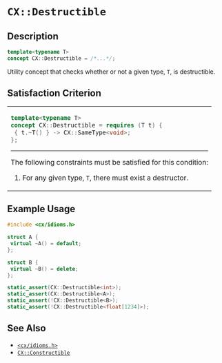 # `CX::Destructible`
## Description
<area id="no-interactive-code"></area>
```c++
template<typename T>
concept CX::Destructible = /*...*/;
```
Utility concept that checks whether or not a given type, `T`,
is destructible.

## Satisfaction Criterion
<table id="member-function-table">
 <tr><td>

  ```c++
  template<typename T>
  concept CX::Destructible = requires (T t) {
   { t.~T() } -> CX::SameType<void>;
  };
  ```
  ---
  The following constraints must be satisfied for this condition:
  1. For any given type, `T`, there must exist a destructor.

 </td></tr>
</table>

## Example Usage
```c++
#include <cx/idioms.h>

struct A {
 virtual ~A() = default;
};

struct B {
 virtual ~B() = delete;
};

static_assert(CX::Destructible<int>);
static_assert(CX::Destructible<A>);
static_assert(!CX::Destructible<B>);
static_assert(!CX::Destructible<float[1234]>);
```

## See Also
 - [`<cx/idioms.h>`](../cx_idioms_h.md)
 - [`CX::Constructible`](./constructible.md)
